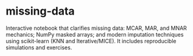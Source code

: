 # missing-data
Interactive notebook that clarifies missing data: MCAR, MAR, and MNAR mechanics; NumPy masked arrays; and modern imputation techniques using scikit-learn (KNN and Iterative/MICE). It includes reproducible simulations and exercises.
